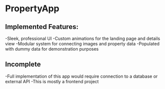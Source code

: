 # PropertyApp

## Implemented Features:
-Sleek, professional UI
-Custom animations for the landing page and details view
-Modular system for connecting images and property data
-Populated with dummy data for demonstration purposes

## Incomplete
-Full implementation of this app would require connection to a database or external API
-This is mostly a frontend project
